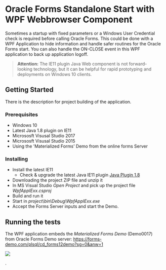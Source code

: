 # Oracle Forms Standalone Start with WPF Webbrowser Component

Sometimes a startup with fixed parameters or a Windows User Credential check is required before calling Oracle Forms. This could be done with a WPF Application to hide information and handle safer routines for the Oracle Forms start. You can also handle the ON-CLOSE event in this WPF application to back up application logoff.

>**Attention:**
>The IE11 plugin Java Web component is not forward-looking technology, but it can be helpful for rapid prototyping and deployments on Windows 10 clients.

## Getting Started

There is the description for project building of the application.

### Prerequisites

- Windows 10
- Latest Java 1.8 plugin on IE11
- Micrososft Visusal Studio 2017 
- Micrososft Visusal Studio 2015 
- Using the 'Materialized Forms' Demo from the online forms Server

### Installing

- Install the latest IE11 
  - Check & upgrade the latest Java IE11 plugin [Java Plugin 1.8](https://www.java.com/verify)
- Downloading the project ZIP file and unzip it
- In MS Visual Studio *Open Project* and pick up the project file *WpfAppIExx.csproj*
- Build and run it
- Start in *project\bin\Debug\WpfAppIExx.exe*
- Accept the Forms Server inputs and start the Demo.

## Running the tests

The WPF application embeds the *Materialized Forms Demo* (Demo0017) from Oracle Forms Demo server: https://forms-demo.com/plsql/cd_forms12demo?sg=0&anw=1 


<img src="http://www.fmatz.com/FormsWPFstart3.gif"/>

.
